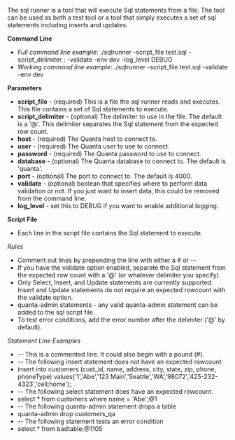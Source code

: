 The sql runner is a tool that will execute Sql statements from a file. The tool can be used as both a test tool or a tool that simply executes a set of sql statements including inserts and updates.

**Command Line**
- _Full command line example_:  ./sqlrunner -script_file test.sql -script_delimiter : -validate -env dev -log_level DEBUG
- _Working command line example_:  ./sqlrunner -script_file test.sql -validate -env dev

**Parameters**
- **script_file** - (required) This is a file the sql runner reads and executes.  This file contains a set of Sql statements to execute.
- **script_delimiter** - (optional) The delimiter to use in the file.  The default is a '@'.  This delimiter separates the Sql statement from the expected row count.
- **host** - (required) The Quanta host to connect to.
- **user** - (required) The Quanta user to use to connect.
- **password** - (required) The Quanta password to use to connect.
- **database** - (optional) The Quanta database to connect to.  The default is 'quanta'.
- **port** - (optional) The port to connect to.  The default is 4000.
- **validate** - (optional) boolean that specifies where to perform data validation or not.  If you just want to insert data, this could be removed from the command line.
- **log_level** - set this to DEBUG if you want to enable additional logging.

**Script File**
- Each line in the script file contains the Sql statement to execute.

_Rules_
- Comment out lines by prepending the line with either a # or --
- If you have the validate option enabled, separate the Sql statement from the expected row count with a '@' (or whatever delimiter you specify).
- Only Select, Insert, and Update statements are currently supported.  Insert and Update statements do not require an expected rowcount with the validate option.
- quanta-admin statements - any valid quanta-admin statement can be added to the sql script file.
- To test error conditions, add the error number after the delimiter ('@' by default).

_Statement Line Examples_
- -- This is a commented line.  It could also begin with a pound (#).
- -- The following insert statement does not have an expected rowcount:
- insert into customers (cust_id, name, address, city, state, zip, phone, phoneType) values('1','Abe','123 Main','Seattle','WA','98072','425-232-4323','cell;home');
- -- The following select statement does have an expected rowcount.
- select * from customers where name = 'Abe';@1 
- -- The following quanta-admin statement drops a table
- quanta-admin drop customers_qa
- -- The following statement tests an error condition
- select * from badtable;@1105
